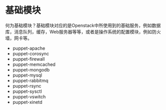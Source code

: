 
# 基础模块

何为基础模块？基础模块对应的是Openstack中所使用到的基础服务，例如数据库，消息队列，缓存，Web服务器等等，或者是操作系统的配置模块，例如防火墙，网卡等。

* puppet-apache
* puppet-corosync
* puppet-firewall
* puppet-memcached
* puppet-mongodb
* puppet-mysql
* puppet-rabbitmq
* puppet-rsync
* puppet-sysctl
* puppet-vswitch
* puppet-xinetd


